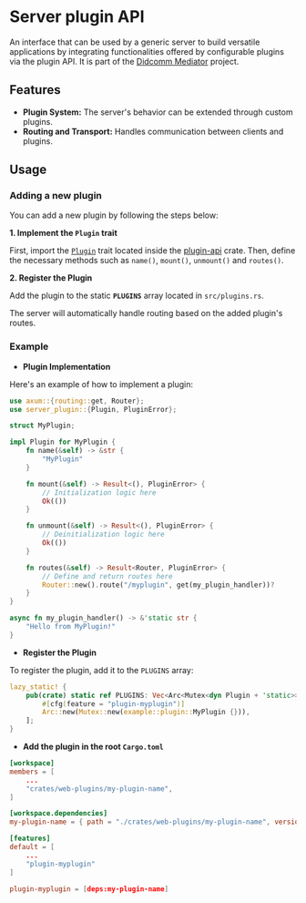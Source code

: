 # Server plugin API

An interface that can be used by a generic server to build versatile applications by integrating functionalities offered by configurable plugins via the plugin API. It is part of the [Didcomm Mediator](https://github.com/adorsys/didcomm-mediator-rs/) project.

## Features

* **Plugin System:** The server's behavior can be extended through custom plugins.
* **Routing and Transport:** Handles communication between clients and plugins.

## Usage

### Adding a new plugin

You can add a new plugin by following the steps below:

**1. Implement the `Plugin` trait**

First, import the [`Plugin`](../plugin-api/src/lib.rs) trait located inside the [plugin-api](../plugin-api) crate. Then,
define the necessary methods such as `name()`, `mount()`, `unmount()` and `routes()`.

**2. Register the Plugin**  

Add the plugin to the static **`PLUGINS`** array located in `src/plugins.rs`.  

The server will automatically handle routing based on the added plugin's routes.

### Example

* **Plugin Implementation**

Here's an example of how to implement a plugin:

```rust
use axum::{routing::get, Router};
use server_plugin::{Plugin, PluginError};

struct MyPlugin;

impl Plugin for MyPlugin {
    fn name(&self) -> &str {
        "MyPlugin"
    }

    fn mount(&self) -> Result<(), PluginError> {
        // Initialization logic here
        Ok(())
    }

    fn unmount(&self) -> Result<(), PluginError> {
        // Deinitialization logic here
        Ok(())
    }

    fn routes(&self) -> Result<Router, PluginError> {
        // Define and return routes here
        Router::new().route("/myplugin", get(my_plugin_handler))?
    }
}

async fn my_plugin_handler() -> &'static str {
    "Hello from MyPlugin!"
}
```

* **Register the Plugin**

To register the plugin, add it to the `PLUGINS` array:

```rust
lazy_static! {
    pub(crate) static ref PLUGINS: Vec<Arc<Mutex<dyn Plugin + 'static>>> = vec![
        #[cfg(feature = "plugin-myplugin")]
        Arc::new(Mutex::new(example::plugin::MyPlugin {})),
    ];
}
```

* **Add the plugin in the root `Cargo.toml`**

```toml
[workspace]
members = [
    ...
    "crates/web-plugins/my-plugin-name",
]

[workspace.dependencies]
my-plugin-name = { path = "./crates/web-plugins/my-plugin-name", version = "0.1.0" }

[features]
default = [
    ...
    "plugin-myplugin"
]

plugin-myplugin = [deps:my-plugin-name]
```
